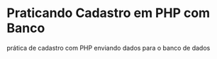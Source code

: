 # Praticando Cadastro em PHP com Banco
prática de cadastro com PHP enviando dados para o banco de dados

